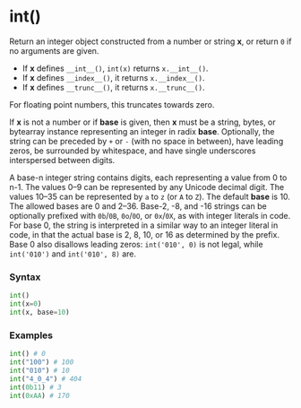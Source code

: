 # int()

Return an integer object constructed from a number or string **x**, or return `0` if no arguments are given.

- If **x** defines `__int__()`, `int(x)` returns `x.__int__()`.
- If **x** defines `__index__()`, it returns `x.__index__()`.
- If **x** defines `__trunc__()`, it returns `x.__trunc__()`.

For floating point numbers, this truncates towards zero.

If **x** is not a number or if **base** is given, then **x** must be a string, bytes, or bytearray instance representing an integer in radix **base**. Optionally, the string can be preceded by `+` or `-` (with no space in between), have leading zeros, be surrounded by whitespace, and have single underscores interspersed between digits.

A base-n integer string contains digits, each representing a value from 0 to n-1. The values 0–9 can be represented by any Unicode decimal digit. The values 10–35 can be represented by `a` to `z` (or `A` to `Z`). The default **base** is 10. The allowed bases are 0 and 2–36. Base-2, -8, and -16 strings can be optionally prefixed with `0b`/`0B`, `0o`/`0O`, or `0x`/`0X`, as with integer literals in code. For base 0, the string is interpreted in a similar way to an integer literal in code, in that the actual base is 2, 8, 10, or 16 as determined by the prefix. Base 0 also disallows leading zeros: `int('010', 0)` is not legal, while `int('010')` and `int('010', 8)` are.

### Syntax

```python
int()
int(x=0)
int(x, base=10)
```

### Examples

```python
int() # 0
int("100") # 100
int("010") # 10
int("4_0_4") # 404
int(0b11) # 3
int(0xAA) # 170
```